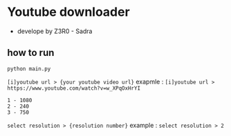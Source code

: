 Youtube downloader
==================

- develope by Z3R0 - Sadra

how to run
----------

`python main.py`

`[i]youtube url > {your youtube video url}`
exapmle : `[i]youtube url > https://www.youtube.com/watch?v=w_XPqOxHrYI`

```
1 - 1080
2 - 240
3 - 750
```

`select resolution > {resolution number}`
example : `select resolution > 2`